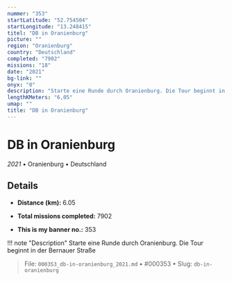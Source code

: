 ```yaml
---
nummer: "353"
startLatitude: "52.754504"
startLongitude: "13.248415"
titel: "DB in Oranienburg"
picture: ""
region: "Oranienburg"
country: "Deutschland"
completed: "7902"
missions: "18"
date: "2021"
bg-link: ""
onyx: "0"
description: "Starte eine Runde durch Oranienburg. Die Tour beginnt in der Bernauer Straße"
lengthKMeters: "6,05"
umap: ""
title: "DB in Oranienburg"
---
```

# DB in Oranienburg

*2021* • Oranienburg • Deutschland



## Details
- **Distance (km):** 6.05

- **Total missions completed:** 7902
- **This is my banner no.:** 353


!!! note "Description"
    Starte eine Runde durch Oranienburg. Die Tour beginnt in der Bernauer Straße




> File: `000353_db-in-oranienburg_2021.md` • #000353 • Slug: `db-in-oranienburg`
